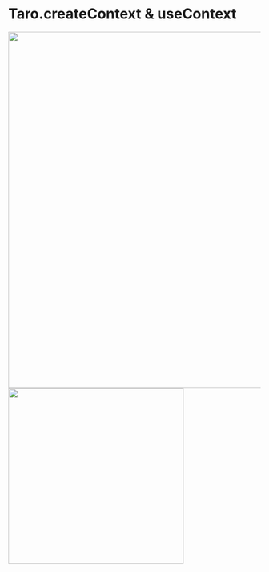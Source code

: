 
# Taro.createContext & useContext


<img width="711" src="https://user-images.githubusercontent.com/26485327/78464442-61b0fc80-771c-11ea-92d5-ef9b92122244.png">

<img width="350" src="https://user-images.githubusercontent.com/26485327/78464445-6675b080-771c-11ea-89b8-8573b34c52f7.jpeg">
